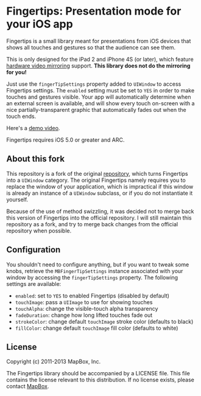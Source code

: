 # Fingertips: Presentation mode for your iOS app

Fingertips is a small library meant for presentations from iOS devices that shows all touches and gestures so that the audience can see them. 

This is only designed for the iPad 2 and iPhone 4S (or later), which feature [hardware video mirroring](http://www.apple.com/ipad/features/airplay/) support. **This library does not do the mirroring for you!**

Just use the `fingerTipSettings` property added to `UIWindow` to access Fingertips settings. The `enabled` setting must be set to `YES` in order to make touches and gestures visible. Your app will automatically determine when an external screen is available, and will show every touch on-screen with a nice partially-transparent graphic that automatically fades out when the touch ends. 

Here's a [demo video](http://vimeo.com/22136667).

Fingertips requires iOS 5.0 or greater and ARC. 

## About this fork

This repository is a fork of the original [repository](https://github.com/mapbox/Fingertips), which turns Fingertips into a `UIWindow` category. The original Fingertips namely requires you to replace the window of your application, which is impractical if this window is already an instance of a `UIWindow` subclass, or if you do not instantiate it yourself.

Because of the use of method swizzling, it was decided not to merge back this version of Fingertips into the official repository. I will still maintain this repository as a fork, and try to merge back changes from the official repository when possible.

## Configuration

You shouldn't need to configure anything, but if you want to tweak some knobs, retrieve the `MBFingerTipSettings` instance associated with your window by accessing the `fingerTipSettings` property. The following settings are available: 

 * `enabled`: set to `YES` to enabled Fingertips (disabled by default)
 * `touchImage`: pass a `UIImage` to use for showing touches
 * `touchAlpha`: change the visible-touch alpha transparency
 * `fadeDuration`: change how long lifted touches fade out
 * `strokeColor`: change default `touchImage` stroke color (defaults to black)
 * `fillColor`: change default `touchImage` fill color (defaults to white)

## License

Copyright (c) 2011-2013 MapBox, Inc.

The Fingertips library should be accompanied by a LICENSE file. This file contains the license relevant to this distribution. If no license exists, please contact [MapBox](http://mapbox.com).